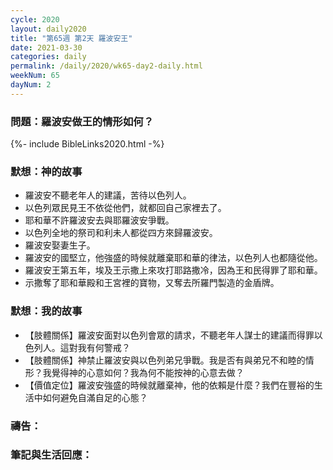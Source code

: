 ```yaml
---
cycle: 2020
layout: daily2020
title: "第65週 第2天 羅波安王"
date: 2021-03-30
categories: daily
permalink: /daily/2020/wk65-day2-daily.html
weekNum: 65
dayNum: 2
---
```


### 問題：羅波安做王的情形如何？
 
{%- include BibleLinks2020.html -%}

### 默想：神的故事
+ 羅波安不聽老年人的建議，苦待以色列人。 
+ 以色列眾民見王不依從他們，就都回自己家裡去了。 
+ 耶和華不許羅波安去與耶羅波安爭戰。 
+ 以色列全地的祭司和利未人都從四方來歸羅波安。 
+ 羅波安娶妻生子。 
+ 羅波安的國堅立，他強盛的時候就離棄耶和華的律法，以色列人也都隨從他。 
+ 羅波安王第五年，埃及王示撒上來攻打耶路撒冷，因為王和民得罪了耶和華。 
+ 示撒奪了耶和華殿和王宮裡的寶物，又奪去所羅門製造的金盾牌。 

### 默想：我的故事
+ 【肢體關係】羅波安面對以色列會眾的請求，不聽老年人謀士的建議而得罪以色列人。這對我有何警戒？ 
+ 【肢體關係】神禁止羅波安與以色列弟兄爭戰。我是否有與弟兄不和睦的情形？我覺得神的心意如何？我為何不能按神的心意去做？ 
+ 【價值定位】羅波安強盛的時候就離棄神，他的依賴是什麼？我們在豐裕的生活中如何避免自滿自足的心態？ 

### 禱告：

### 筆記與生活回應：
